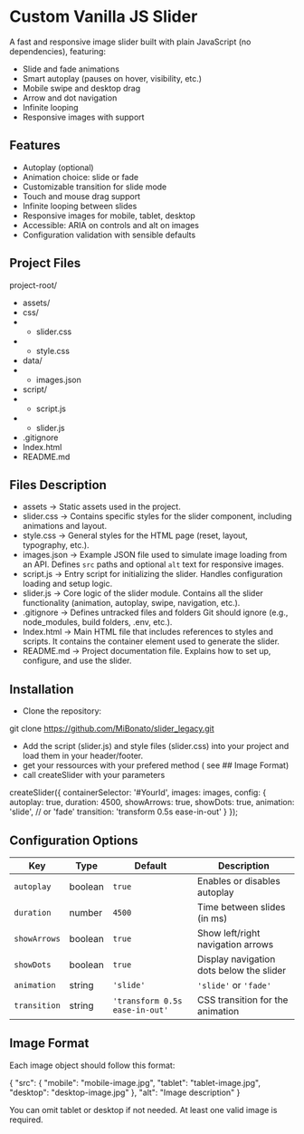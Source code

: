 # Custom Vanilla JS Slider

A fast and responsive image slider built with plain JavaScript (no dependencies), featuring:
- Slide and fade animations
- Smart autoplay (pauses on hover, visibility, etc.)
- Mobile swipe and desktop drag
- Arrow and dot navigation
- Infinite looping
- Responsive images with <picture> support

## Features

- Autoplay (optional)
- Animation choice: slide or fade
- Customizable transition for slide mode
- Touch and mouse drag support
- Infinite looping between slides
- Responsive images for mobile, tablet, desktop
- Accessible: ARIA on controls and alt on images
- Configuration validation with sensible defaults

## Project Files 

project-root/
- assets/
- css/
- - slider.css
- - style.css
- data/
- - images.json
- script/
- - script.js
- - slider.js
-  .gitignore
- Index.html
- README.md

## Files Description

- assets          → Static assets used in the project.
- slider.css      → Contains specific styles for the slider component, including animations and layout.
- style.css       → General styles for the HTML page (reset, layout, typography, etc.).
- images.json     → Example JSON file used to simulate image loading from an API. Defines `src` paths and optional `alt` text for responsive images.
- script.js       → Entry script for initializing the slider. Handles configuration loading and setup logic.
- slider.js       → Core logic of the slider module. Contains all the slider functionality (animation, autoplay, swipe, navigation, etc.).
- .gitignore      → Defines untracked files and folders Git should ignore (e.g., node_modules, build folders, .env, etc.).
- Index.html      → Main HTML file that includes references to styles and scripts. It contains the container element used to generate the slider.
- README.md       → Project documentation file. Explains how to set up, configure, and use the slider.


## Installation

- Clone the repository:

git clone https://github.com/MiBonato/slider_legacy.git

- Add the script (slider.js) and style files (slider.css) into your project and load them in your header/footer.
- get your ressources with your prefered method ( see ## Image Format)
- call createSlider with your parameters

createSlider({
  containerSelector: '#YourId',
  images: images,
  config: {
    autoplay: true,
    duration: 4500,
    showArrows: true,
    showDots: true,
    animation: 'slide', // or 'fade'
    transition: 'transform 0.5s ease-in-out'
  }
});

## Configuration Options

| Key          | Type    | Default                        | Description                              |
| ------------ | ------- | ------------------------------ | ---------------------------------------- |
| `autoplay`   | boolean | `true`                         | Enables or disables autoplay             |
| `duration`   | number  | `4500`                         | Time between slides (in ms)              |
| `showArrows` | boolean | `true`                         | Show left/right navigation arrows        |
| `showDots`   | boolean | `true`                         | Display navigation dots below the slider |
| `animation`  | string  | `'slide'`                      | `'slide'` or `'fade'`                    |
| `transition` | string  | `'transform 0.5s ease-in-out'` | CSS transition for the animation         |

## Image Format
Each image object should follow this format:

{
  "src": {
    "mobile": "mobile-image.jpg",
    "tablet": "tablet-image.jpg",
    "desktop": "desktop-image.jpg"
  },
  "alt": "Image description"
}

You can omit tablet or desktop if not needed. At least one valid image is required.
